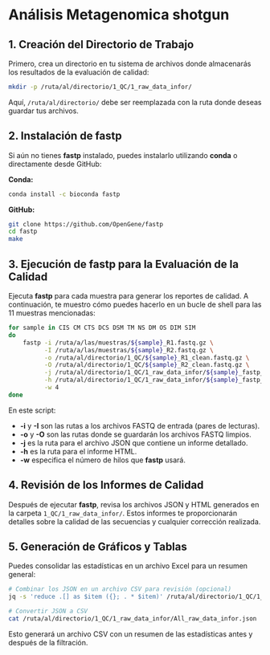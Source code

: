# Análisis Metagenomica shotgun

## 1. **Creación del Directorio de Trabajo**

Primero, crea un directorio en tu sistema de archivos donde almacenarás los resultados de la evaluación de calidad:

```bash
mkdir -p /ruta/al/directorio/1_QC/1_raw_data_infor/
```

Aquí, `/ruta/al/directorio/` debe ser reemplazada con la ruta donde deseas guardar tus archivos.

## 2. **Instalación de fastp**

Si aún no tienes **fastp** instalado, puedes instalarlo utilizando **conda** o directamente desde GitHub:

**Conda:**

```bash
conda install -c bioconda fastp
```

**GitHub:**

```bash
git clone https://github.com/OpenGene/fastp
cd fastp
make
```

## 3. **Ejecución de fastp para la Evaluación de la Calidad**

Ejecuta **fastp** para cada muestra para generar los reportes de calidad. A continuación, te muestro cómo puedes hacerlo en un bucle de shell para las 11 muestras mencionadas:

```bash
for sample in CIS CM CTS DCS DSM TM NS DM OS DIM SIM
do
    fastp -i /ruta/a/las/muestras/${sample}_R1.fastq.gz \
          -I /ruta/a/las/muestras/${sample}_R2.fastq.gz \
          -o /ruta/al/directorio/1_QC/${sample}_R1_clean.fastq.gz \
          -O /ruta/al/directorio/1_QC/${sample}_R2_clean.fastq.gz \
          -j /ruta/al/directorio/1_QC/1_raw_data_infor/${sample}_fastp_report.json \
          -h /ruta/al/directorio/1_QC/1_raw_data_infor/${sample}_fastp_report.html \
          -w 4
done
```

En este script:

- **-i** y **-I** son las rutas a los archivos FASTQ de entrada (pares de lecturas).
- **-o** y **-O** son las rutas donde se guardarán los archivos FASTQ limpios.
- **-j** es la ruta para el archivo JSON que contiene un informe detallado.
- **-h** es la ruta para el informe HTML.
- **-w** especifica el número de hilos que **fastp** usará.

## 4. **Revisión de los Informes de Calidad**

Después de ejecutar **fastp**, revisa los archivos JSON y HTML generados en la carpeta `1_QC/1_raw_data_infor/`. Estos informes te proporcionarán detalles sobre la calidad de las secuencias y cualquier corrección realizada.

## 5. **Generación de Gráficos y Tablas**

Puedes consolidar las estadísticas en un archivo Excel para un resumen general:

```bash
# Combinar los JSON en un archivo CSV para revisión (opcional)
jq -s 'reduce .[] as $item ({}; . * $item)' /ruta/al/directorio/1_QC/1_raw_data_infor/*.json > /ruta/al/directorio/1_QC/1_raw_data_infor/All_raw_data_infor.json

# Convertir JSON a CSV
cat /ruta/al/directorio/1_QC/1_raw_data_infor/All_raw_data_infor.json | jq -r '[.summary.before_filtering, .summary.after_filtering] | (["Metric","RawData","CleanData"] | @csv), (.[] | [.total_reads, .total_bases, .q20_bases, .q30_bases, .gc_content] | @csv)' > /ruta/al/directorio/1_QC/1_raw_data_infor/All_raw_data_infor.csv
```

Esto generará un archivo CSV con un resumen de las estadísticas antes y después de la filtración.

